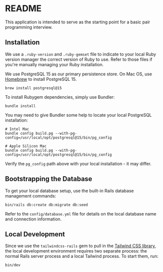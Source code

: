 # README

This application is intended to serve as the starting point for a basic
pair programming interview.

## Installation

We use a `.ruby-version` and `.ruby-gemset` file to indicate to your local
Ruby version manager the correct version of Ruby to use. Refer to those files
if you're manually managing your Ruby installation.

We use PostgreSQL 15 as our primary persistence store. On Mac OS, use [Homebrew](https://brew.sh)
to install PostgreSQL 15.

```
brew install postgresql@15
```

To install Rubygem dependencies, simply use Bundler:

```
bundle install
```

You may need to give Bundler some help to locate your local PostgreSQL installation:

```
# Intel Mac
bundle config build.pg --with-pg-config=/usr/local/opt/postgresql@15/bin/pg_config

# Apple Silicon Mac
bundle config build.pg --with-pg-config=/usr/local/opt/postgresql@15/bin/pg_config
```

Verify the `pg_config` path above with your local installation - it may differ.

## Bootstrapping the Database

To get your local database setup, use the built-in Rails database management
commands:

```
bin/rails db:create db:migrate db:seed
```

Refer to the `config/database.yml` file for details on the local database name
and connection information.
## Local Development

Since we use the `tailwindcss-rails` gem to pull in the [Tailwind CSS library](https://tailwindcss.com),
the local development environment requires two separate process: the normal
Rails server process and a local Tailwind process. To start them, run:

```
bin/dev
```
